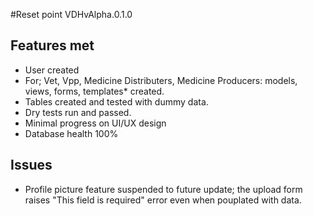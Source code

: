 #Reset point VDHvAlpha.0.1.0

## Features met

- User created
- For; Vet, Vpp, Medicine Distributers, Medicine Producers: models, views, forms, templates* created.
- Tables created and tested with dummy data.
- Dry tests run and passed.
- Minimal progress on UI/UX design 
- Database health 100%

## Issues

- Profile picture feature suspended to future update; the upload form raises "This field is required" error even when pouplated with data.

	